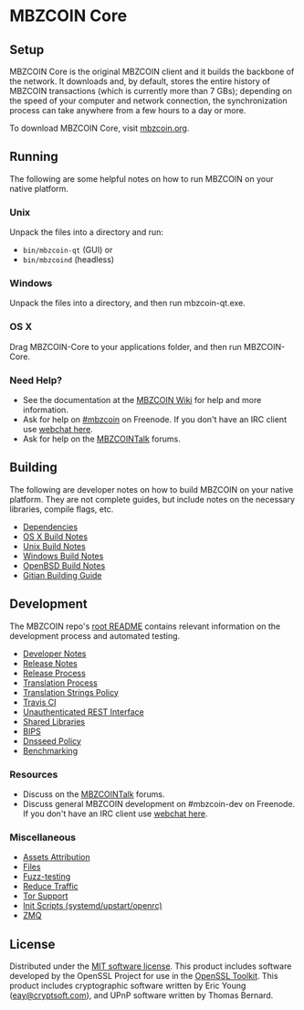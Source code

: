 MBZCOIN Core
=============

Setup
---------------------
MBZCOIN Core is the original MBZCOIN client and it builds the backbone of the network. It downloads and, by default, stores the entire history of MBZCOIN transactions (which is currently more than 7 GBs); depending on the speed of your computer and network connection, the synchronization process can take anywhere from a few hours to a day or more.

To download MBZCOIN Core, visit [mbzcoin.org](https://mbzcoin.org).

Running
---------------------
The following are some helpful notes on how to run MBZCOIN on your native platform.

### Unix

Unpack the files into a directory and run:

- `bin/mbzcoin-qt` (GUI) or
- `bin/mbzcoind` (headless)

### Windows

Unpack the files into a directory, and then run mbzcoin-qt.exe.

### OS X

Drag MBZCOIN-Core to your applications folder, and then run MBZCOIN-Core.

### Need Help?

* See the documentation at the [MBZCOIN Wiki](https://mbzcoin.info/)
for help and more information.
* Ask for help on [#mbzcoin](http://webchat.freenode.net?channels=mbzcoin) on Freenode. If you don't have an IRC client use [webchat here](http://webchat.freenode.net?channels=mbzcoin).
* Ask for help on the [MBZCOINTalk](https://mbzcointalk.io/) forums.

Building
---------------------
The following are developer notes on how to build MBZCOIN on your native platform. They are not complete guides, but include notes on the necessary libraries, compile flags, etc.

- [Dependencies](dependencies.md)
- [OS X Build Notes](build-osx.md)
- [Unix Build Notes](build-unix.md)
- [Windows Build Notes](build-windows.md)
- [OpenBSD Build Notes](build-openbsd.md)
- [Gitian Building Guide](gitian-building.md)

Development
---------------------
The MBZCOIN repo's [root README](/README.md) contains relevant information on the development process and automated testing.

- [Developer Notes](developer-notes.md)
- [Release Notes](release-notes.md)
- [Release Process](release-process.md)
- [Translation Process](translation_process.md)
- [Translation Strings Policy](translation_strings_policy.md)
- [Travis CI](travis-ci.md)
- [Unauthenticated REST Interface](REST-interface.md)
- [Shared Libraries](shared-libraries.md)
- [BIPS](bips.md)
- [Dnsseed Policy](dnsseed-policy.md)
- [Benchmarking](benchmarking.md)

### Resources
* Discuss on the [MBZCOINTalk](https://mbzcointalk.io/) forums.
* Discuss general MBZCOIN development on #mbzcoin-dev on Freenode. If you don't have an IRC client use [webchat here](http://webchat.freenode.net/?channels=mbzcoin-dev).

### Miscellaneous
- [Assets Attribution](assets-attribution.md)
- [Files](files.md)
- [Fuzz-testing](fuzzing.md)
- [Reduce Traffic](reduce-traffic.md)
- [Tor Support](tor.md)
- [Init Scripts (systemd/upstart/openrc)](init.md)
- [ZMQ](zmq.md)

License
---------------------
Distributed under the [MIT software license](/COPYING).
This product includes software developed by the OpenSSL Project for use in the [OpenSSL Toolkit](https://www.openssl.org/). This product includes
cryptographic software written by Eric Young ([eay@cryptsoft.com](mailto:eay@cryptsoft.com)), and UPnP software written by Thomas Bernard.
